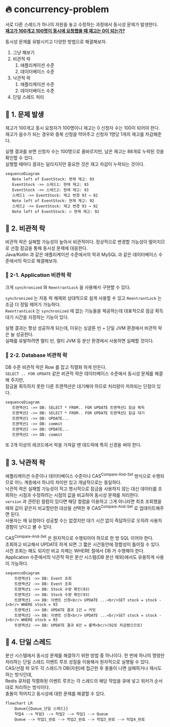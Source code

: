 # 🔥 concurrency-problem

서로 다른 스레드가 하나의 자원을 놓고 수정하는 과정에서 동시성 문제가 발생한다.  
<u>**재고가 100개고 100명이 동시에 요청했을 때 재고는 0이 되는가?**</u>  

동시성 문제를 유발시키고 다양한 방법으로 해결해보자.  

1. 그냥 해보기
2. 비관적 락
    1. 애플리케이션 수준
    2. 데이터베이스 수준
3. 낙관적 락
    1. 애플리케이션 수준
    2. 데이터베이스 수준
4. 단일 스레드 처리

## 🚀 1. 문제 발생

재고가 100개고 동시 요청자가 100명이니 재고는 0 신청자 수는 100이 되어야 한다.  
재고가 음수가 되는 경우와 중복 신청을 막아주고 신청자 1명당 1개의 재고를 차감해준다.  

실행 결과를 보면 신청자 수는 100명으로 올바르지만, 남은 재고는 88개로 누락된 것을 확인할 수 있다.  
실행할 때마다 결과는 달라지지만 중요한 것은 재고 차감이 누락되는 것이다.  

```mermaid
sequenceDiagram
   Note left of EventStock: 현재 재고: 93
   EventStock ->> 스레드1: 현재 재고: 93
   EventStock ->> 스레드2: 현재 재고: 93
   스레드1 ->> EventStock: 재고 변경 93 → 92
   Note left of EventStock: 현재 재고: 92
   스레드2 ->> EventStock: 재고 변경 93 → 92
   Note left of EventStock: 🔥 현재 재고: 92
```

## 🚀 2. 비관적 락

비관적 락은 실패할 가능성이 높아서 비관적이다. 정상적으로 변경할 가능성이 떨어지므로 선점 잠금을 통해 동시성 문제에 대응한다.  
Java/Kotlin 과 같은 애플리케이션 수준에서의 락과 MySQL 과 같은 데이터베이스 수준에서의 락으로 해결해보자.  

### 🎯 2-1. Application 비관적 락

크게 `synchronized` 와 `ReentrantLock` 을 사용해서 구현할 수 있다.  

`synchronized` 는 자동 락 해제와 상대적으로 쉽게 사용할 수 있고 `ReentrantLock` 는 조금 더 정밀 제어가 가능하다.  
`ReentrantLock` 는 `synchronized` 에 없는 기능들을 제공하는데 대표적으로 잠금 획득 대기 시간을 지정하는 기능이 있다.  

실행 결과는 항상 성공하게 되는데, 이유는 싱글톤 빈 + 단일 JVM 환경에서 비관적 락은 늘 성공한다.  
실패를 유발하려면 멀티 빈, 멀티 JVM 등 분산 환경에서 사용하면 실패할 것이다.  

### 🎯 2-2. Database 비관적 락

DB 수준 비관적 락은 Row 를 잡고 직렬화 하게 만든다.  
`SELECT .. FOR UPDATE` 같은 비관적 락은 데이터베이스 수준에서 동시성 문제를 해결해 주지만,  
잠금을 획득하지 못한 다른 트랜잭션은 대기해야 하므로 처리량이 저하되는 단점이 있다.  

```mermaid
sequenceDiagram
   트랜잭션1 ->> DB: SELECT * FROM.. FOR UPDATE 트랜잭션1 잠금 획득
   트랜잭션2 ->> DB: SELECT * FROM.. FOR UPDATE 트랜잭션2 잠금 대기
   트랜잭션1 ->> DB: UPDATE...
   트랜잭션1 ->> DB: commit
   트랜잭션2 ->> DB: UPDATE...
   트랜잭션2 ->> DB: commit
```

또 2개 이상의 레코드에서 락을 가져갈 땐 데드락에 특히 신경을 써야 한다.  

## 🚀 3. 낙관적 락

애플리케이션 수준이나 데이터베이스 수준이나 CAS<sup>Compare-And-Set</sup> 방식으로 수행되므로 어느 계층에서 하냐의 차이만 있고 개념적으로는 동일하다.  
낙관적 락은 실패할 가능성이 적고 명시적으로 잠금을 사용하지 않는 대신 데이터를 조회하는 시점과 수정하려는 시점의 값을 비교하여 동시성 문제를 처리한다.  
`version` 과 관련된 컬럼이 있다면 해당 컬럼을 이용하고 그게 아니라면 최초 조회했을 때와 값이 같은지 비교할만한 대상을 선택한 후 CAS<sup>Compare-And-Set</sup> 로 업데이트해주면 된다.  
사용자는 매 요청마다 성공할 수는 없겠지만 대기 시간 없이 즉답하므로 오히려 사용자 경험이 낫다고 볼 수 있다.  

CAS<sup>Compare-And-Set</sup> 은 원자적으로 수행되어야 하므로 한 방 SQL 이어야 한다.  
조회하고 비교해서 UPDATE 하게 되면 그 짧은 시간동안에 정합성이 틀어질 수 있다.  
사전 조회는 해도 되지만 비교 자체는 WHERE 절에서 DB 가 수행해야 한다.  
Application 수준에서의 낙관적 락은 분산 시스템(DB 분산 제외)에서도 유용하게 사용이 가능하다.  

```mermaid
sequenceDiagram
    트랜잭션1 ->> DB: Event 조회
    트랜잭션2 ->> DB: Event 조회
    트랜잭션1 ->> DB: Stock 수량 확인(93)
    트랜잭션2 ->> DB: Stock 수량 확인(93)
    트랜잭션1 ->> DB: 이벤트 신청<br/> UPDATE ...<br/>SET stock = stock - 1<br/> WHERE stock = 93
    트랜잭션1 ->> DB: UPDATE 결과 1건 = 커밋
    트랜잭션2 ->> DB: 이벤트 신청<br/> UPDATE ...<br/>SET stock = stock - 1<br/> WHERE stock = 93
    트랜잭션2 ->> DB: UPDATE 결과 0건 = 롤백<br/>(92로 차감됐으므로)
```

## 🚀 4. 단일 스레드

분산 시스템에서 동시성 문제를 해결하기 위한 방법 중 하나이다. 한 번에 하나의 명령만 처리하는 단일 스레드 이벤트 루프 성질을 이용해서 원자적으로 실행될 수 있다.  
CAS/선점 락 모두 각 스레드가 DB(자원)에 접근한 후 충돌이 나면 실패하거나 재시도하는 방식인데,  
Redis 큐처럼 직렬화된 이벤트 루프는 각 스레드의 해당 작업을 큐에 넣고 워커가 순서대로 처리하는 방식이다.  
충돌이 적어지고 동시성에 대한 문제를 해결할 수 있다.  

```mermaid
flowchart LR
    Queue{{Queue_단일 스레드}}
    작업4 --> 작업3 --> 작업2 --> 작업1 --> Queue
    Queue --> 작업1_완료 --> 작업2_완료 --> 작업3_완료 --> 작업4_완료
```